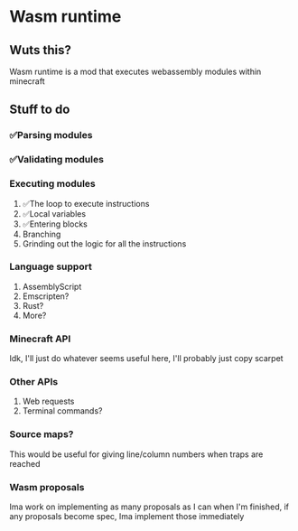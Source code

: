 # Wasm runtime

## Wuts this?
Wasm runtime is a mod that executes webassembly modules within minecraft

## Stuff to do
### ✅Parsing modules
### ✅Validating modules
### Executing modules
1. ✅The loop to execute instructions
2. ✅Local variables
3. ✅Entering blocks
4. Branching
5. Grinding out the logic for all the instructions
### Language support
1. AssemblyScript
2. Emscripten?
3. Rust?
4. More?
### Minecraft API
Idk, I'll just do whatever seems useful here, I'll probably just copy scarpet
### Other APIs
1. Web requests
2. Terminal commands?
### Source maps?
This would be useful for giving line/column numbers when traps are reached
### Wasm proposals
Ima work on implementing as many proposals as I can when I'm finished, if any proposals become spec, Ima implement those immediately